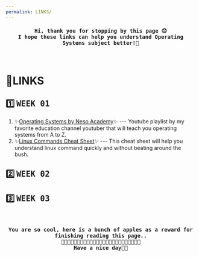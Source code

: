 ```yaml
---
permalink: LINKS/
---
```

<h4 align="center"><samp> Hi, thank you for stopping by this page 😊
    <br> I hope these links can help you understand Operating Systems subject better!🚀</samp></h4>
<br>

# 🔗LINKS 

## 1️⃣ <samp> WEEK 01 <samp>
1. ✨[Operating Systems by Neso Academy](https://youtu.be/vBURTt97EkA?si=wqKgvQBHupDdGsMp)✨ --- 
Youtube playlist by my favorite education channel youtuber that will teach you operating systems from A to Z.
2. ✨[Linux Commands Cheat Sheet](https://www.guru99.com/linux-commands-cheat-sheet.html)✨ --- 
This cheat sheet will help you understand linux command quickly and without beating around the bush.


## 2️⃣ <samp> WEEK 02 <samp>
## 3️⃣ <samp> WEEK 03 <samp>
<br>

<h4 align="center"><samp> You are so cool, here is a bunch of apples as a reward for finishing reading this page.. 
  <br> 🫴🏼🍎🍏🍎🍏🍎🍏🍎🍏🍎🍏🍎🍏🍎🍏🍎🍏🍎🍏🍎🍏🍎🍏🍎
  <br> Have a nice day🦖💕 </samp></h4>
